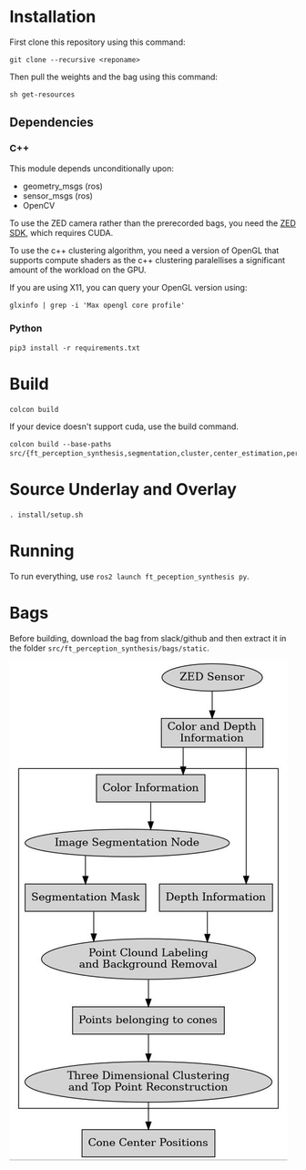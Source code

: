 # Installation

First clone this repository using this command:

```
git clone --recursive <reponame>
```

Then pull the weights and the bag using this command:

```
sh get-resources
```

## Dependencies

### C++

This module depends unconditionally upon:
- geometry_msgs (ros)
- sensor_msgs (ros)
- OpenCV

To use the ZED camera rather than the prerecorded bags, you need the [ZED SDK](https://www.stereolabs.com/developers/release/), which requires CUDA.

To use the c++ clustering algorithm, you need a version of OpenGL that supports compute shaders as the c++ clustering paralellises a significant amount of the workload on the GPU.

If you are using X11, you can query your OpenGL version using:

```
glxinfo | grep -i 'Max opengl core profile'
```

### Python

```
pip3 install -r requirements.txt
```

# Build

```
colcon build
```

If your device doesn't support cuda, use the build command.

```
colcon build --base-paths src/{ft_perception_synthesis,segmentation,cluster,center_estimation,perception_msgs}
```

# Source Underlay and Overlay

```
. install/setup.sh
```

# Running

To run everything, use `ros2 launch ft_peception_synthesis py`.

# Bags

Before building, download the bag from slack/github and then extract it in the folder `src/ft_perception_synthesis/bags/static`.

[![test]][the_rest]

[test]: uml.jpg
[the_rest]: ?
